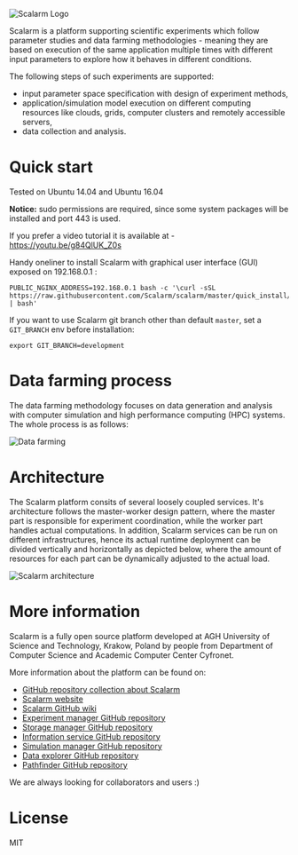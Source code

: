 ![Scalarm Logo](http://scalarm.com/images/scalarmNiebieskiemale.png)

Scalarm is a platform supporting scientific experiments which follow parameter studies and data farming methodologies - meaning they are based on execution of the same application multiple times with different input parameters to explore how it behaves in different conditions.

The following steps of such experiments are supported:
  - input parameter space specification with design of experiment methods,
  - application/simulation model execution on different computing resources like clouds, grids, computer clusters and remotely accessible servers,
  - data collection and analysis.

# Quick start
Tested on Ubuntu 14.04 and Ubuntu 16.04

**Notice:** sudo permissions are required, since some system packages will be installed and port 443 is used.

If you prefer a video tutorial it is available at - https://youtu.be/g84QlUK_Z0s

Handy oneliner to install Scalarm with graphical user interface (GUI) exposed on 192.168.0.1 :

```
PUBLIC_NGINX_ADDRESS=192.168.0.1 bash -c '\curl -sSL https://raw.githubusercontent.com/Scalarm/scalarm/master/quick_install/local_nginx_paths.sh | bash'
```

If you want to use Scalarm git branch other than default ``master``, set a ``GIT_BRANCH`` env before installation:

```
export GIT_BRANCH=development
```

# Data farming process
The data farming methodology focuses on data generation and analysis with computer simulation and high performance computing (HPC) systems. The whole process is as follows:

![Data farming](http://scalarm.com/images/data-farming-experiment-diagram-vertical.png)

# Architecture
The Scalarm platform consits of several loosely coupled services. It's architecture follows the master-worker design pattern, where the master part is responsible for experiment coordination, while the worker part handles actual computations. In addition, Scalarm services can be run on different infrastructures, hence its actual runtime deployment can be divided vertically and horizontally as depicted below, where the amount of resources for each part can be dynamically adjusted to the actual load.

![Scalarm architecture](http://scalarm.com/images/scalarm-architecture.png)

# More information
Scalarm is a fully open source platform developed at AGH University of Science and Technology, Krakow, Poland by people from Department of Computer Science and Academic Computer Center Cyfronet. 

More information about the platform can be found on:
  - [GitHub repository collection about Scalarm](https://github.com/Scalarm)
  - [Scalarm website](http://www.scalarm.com)
  - [Scalarm GitHub wiki](https://github.com/Scalarm/scalarm/wiki)
  - [Experiment manager GitHub repository](https://github.com/Scalarm/scalarm_experiment_manager)
  - [Storage manager GitHub repository](https://github.com/Scalarm/scalarm_storage_manager)
  - [Information service GitHub repository](https://github.com/Scalarm/scalarm_information_service)
  - [Simulation manager GitHub repository](https://github.com/Scalarm/scalarm_simulation_manager_go)
  - [Data explorer GitHub repository](https://github.com/Scalarm/scalarm_data_explorer)
  - [Pathfinder GitHub repository](https://github.com/Scalarm/scalarm_experiment_supervisor)

We are always looking for collaborators and users :)
  
# License
MIT
